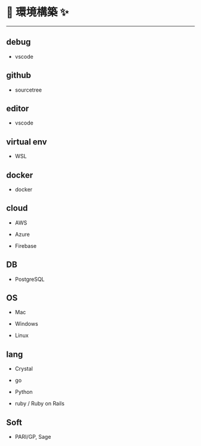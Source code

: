 # 🚀 環境構築 ✨



----------------------------------------------------------------------------

## debug

- vscode

## github

- sourcetree

## editor

- vscode

## virtual env

- WSL

## docker

- docker

## cloud

- AWS

- Azure

- Firebase

## DB

- PostgreSQL

## OS

- Mac

- Windows

- Linux

## lang

- Crystal

- go

- Python

- ruby / Ruby on Rails

## Soft

- PARI/GP, Sage
